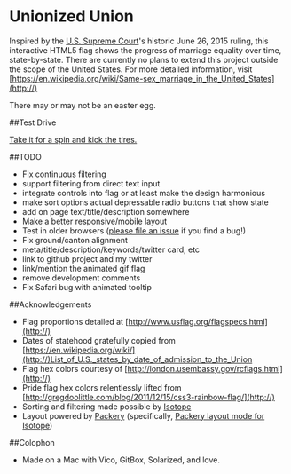 # Unionized Union

Inspired by the [U.S. Supreme Court](https://twitter.com/SCOTUS)'s historic June 26, 2015 ruling, this interactive HTML5 flag shows the progress of marriage equality over time, state-by-state. There are currently no plans to extend this project outside the scope of the United States. For more detailed information, visit [https://en.wikipedia.org/wiki/Same-sex_marriage_in_the_United_States](http://)

There may or may not be an easter egg.

##Test Drive

[Take it for a spin and kick the tires.](https://rawgit.com/kimslawson/unionizedunion/master/index.html)

##TODO

* Fix continuous filtering
* support filtering from direct text input
* integrate controls into flag or at least make the design harmonious
* make sort options actual depressable radio buttons that show state
* add on page text/title/description somewhere
* Make a better responsive/mobile layout
* Test in older browsers ([please file an issue](https://github.com/kimslawson/unionizedunion/issues) if you find a bug!)
* Fix ground/canton alignment
* meta/title/description/keywords/twitter card, etc
* link to github project and my twitter
* link/mention the animated gif flag
* remove development comments
* Fix Safari bug with animated tooltip

##Acknowledgements

* Flag proportions detailed at [http://www.usflag.org/flagspecs.html](http://)
* Dates of statehood gratefully copied from [https://en.wikipedia.org/wiki/](http://)List_of_U.S._states_by_date_of_admission_to_the_Union
* Flag hex colors courtesy of [http://london.usembassy.gov/rcflags.html](http://)
* Pride flag hex colors relentlessly lifted from [http://gregdoolittle.com/blog/2011/12/15/css3-rainbow-flag/](http://)
* Sorting and filtering made possible by [Isotope](http://isotope.metafizzy.co/) 
* Layout powered by [Packery](http://packery.metafizzy.co/) (specifically, [Packery layout mode for Isotope](http://isotope.metafizzy.co/layout-modes/packery.html))

##Colophon

* Made on a Mac with Vico, GitBox, Solarized, and love.
